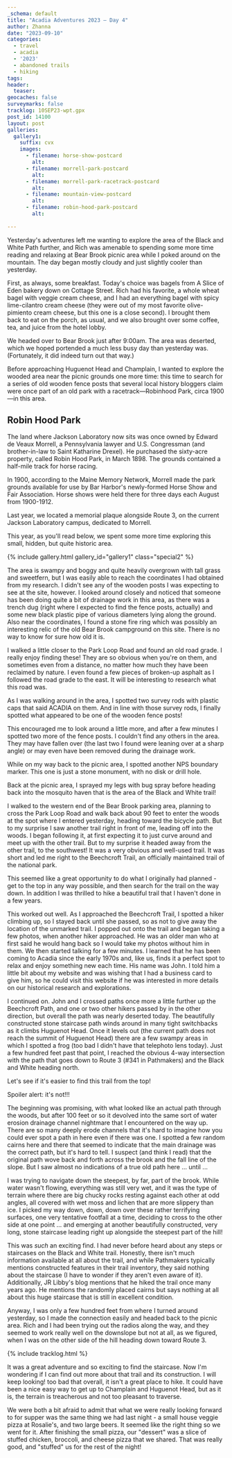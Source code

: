 ```yaml
---
_schema: default
title: "Acadia Adventures 2023 – Day 4"
author: Zhanna
date: "2023-09-10"
categories: 
  - travel
  - acadia
  - '2023'
  - abandoned trails
  - hiking
tags:
header:
  teaser:
geocaches: false
surveymarks: false
tracklog: 10SEP23-wpt.gpx
post_id: 14100
layout: post
galleries:
  gallery1:
    suffix: cvx
    images:
      - filename: horse-show-postcard
        alt:
      - filename: morrell-park-postcard
        alt:  
      - filename: morrell-park-racetrack-postcard
        alt:
      - filename: mountain-view-postcard
        alt:    
      - filename: robin-hood-park-postcard
        alt:  
    
---
```


<!-- ## Black and White path - Maybe something about steps/constructed features on trails? -->

Yesterday's adventures left me wanting to explore the area of the Black and White Path further, and Rich was amenable to spending some more time reading and relaxing at Bear Brook picnic area while I poked around on the mountain. The day began mostly cloudy and just slightly cooler than yesterday.

First, as always, some breakfast. Today's choice was bagels from A Slice of Eden bakery down on Cottage Street. Rich had his favorite, a whole wheat bagel with veggie cream cheese, and I had an everything bagel with spicy lime-cilantro cream cheese (they were out of my most favorite olive-pimiento cream cheese, but this one is a close second). I brought them back to eat on the porch, as usual, and we also brought over some coffee, tea, and juice from the hotel lobby.

We headed over to Bear Brook just after 9:00am. The area was deserted, which we hoped portended a much less busy day than yesterday was. (Fortunately, it did indeed turn out that way.)

Before approaching Huguenot Head and Champlain, I wanted to explore the wooded area near the picnic grounds one more time: this time to search for a series of old wooden fence posts that several local history bloggers claim were once part of an old park with a racetrack—Robinhood Park, circa 1900—in this area. 

<div class="history-aside">

  <h2>Robin Hood Park</h2>

  <p>The land where Jackson Laboratory now sits was once owned by Edward de Veaux Morrell, a Pennsylvania lawyer and U.S. Congressman (and brother-in-law to Saint Katharine Drexel). He purchased the sixty-acre property, called Robin Hood Park, in March 1898. The grounds contained a half-mile track for horse racing.</p>

  <p>In 1900, according to the Maine Memory Network, Morrell made the park grounds available for use by Bar Harbor's newly-formed Horse Show and Fair Association. Horse shows were held there for three days each August from 1900-1912.</p> 

  <p>Last year, we located a memorial plaque alongside Route 3, on the current Jackson Laboratory campus, dedicated to Morrell.</p>

  <p>This year, as you'll read below, we spent some more time exploring this small, hidden, but quite historic area.</p>

  {% include gallery.html gallery_id="gallery1" class="special2" %}

</div>

The area is swampy and boggy and quite heavily overgrown with tall grass and sweetfern, but I was easily able to reach the coordinates I had obtained from my research. I didn't see any of the wooden posts I was expecting to see at the site, however. I looked around closely and noticed that someone has been doing quite a bit of drainage work in this area, as there was a trench dug (right where I expected to find the fence posts, actually) and some new black plastic pipe of various diameters lying along the ground. Also near the coordinates, I found a stone fire ring which was possibly an interesting relic of the old Bear Brook campground on this site. There is no way to know for sure how old it is. 

I walked a little closer to the Park Loop Road and found an old road grade. I really enjoy finding these! They are so obvious when you're on them, and sometimes even from a distance, no matter how much they have been reclaimed by nature. I even found a few pieces of broken-up asphalt as I followed the road grade to the east. It will be interesting to research what this road was.

As I was walking around in the area, I spotted two survey rods with plastic caps that said ACADIA on them. And in line with those survey rods, I finally spotted what appeared to be one of the wooden fence posts! 

This encouraged me to look around a little more, and after a few minutes I spotted two more of the fence posts. I couldn't find any others in the area. They may have fallen over (the last two I found were leaning over at a sharp angle) or may even have been removed during the drainage work.

While on my way back to the picnic area, I spotted another NPS boundary marker. This one is just a stone monument, with no disk or drill hole.

Back at the picnic area, I sprayed my legs with bug spray before heading back into the mosquito haven that is the area of the Black and White trail!

I walked to the western end of the Bear Brook parking area, planning to cross the Park Loop Road and walk back about 90 feet to enter the woods at the spot where I entered yesterday, heading toward the bicycle path. But to my surprise I saw another trail right in front of me, leading off into the woods. I began following it, at first expecting it to just curve around and meet up with the other trail. But to my surprise it headed away from the other trail, to the southwest! It was a very obvious and well-used trail. It was short and led me right to the Beechcroft Trail, an officially maintained trail of the national park.

This seemed like a great opportunity to do what I originally had planned - get to the top in any way possible, and then search for the trail on the way down. In addition I was thrilled to hike a beautiful trail that I haven't done in a few years.

This worked out well. As I approached the Beechcroft Trail, I spotted a hiker climbing up, so I stayed back until she passed, so as not to give away the location of the unmarked trail. I popped out onto the trail and began taking a few photos, when another hiker approached. He was an older man who at first said he would hang back so I would take my photos without him in them. We then started talking for a few minutes. I learned that he has been coming to Acadia since the early 1970s and, like us, finds it a perfect spot to relax and enjoy something new each time. His name was John. I told him a little bit about my website and was wishing that I had a business card to give him, so he could visit this website if he was interested in more details on our historical research and explorations.

I continued on. John and I crossed paths once more a little further up the Beechcroft Path, and one or two other hikers passed by in the other direction, but overall the path was nearly deserted today. The beautifully constructed stone staircase path winds around in many tight switchbacks as it climbs Huguenot Head. Once it levels out (the current path does not reach the summit of Huguenot Head) there are a few swampy areas in which I spotted a frog (too bad I didn't have that telephoto lens today). Just a few hundred feet past that point, I reached the obvious 4-way intersection with the path that goes down to Route 3 (#341 in Pathmakers) and the Black and White heading north.

Let's see if it's easier to find this trail from the top!

Spoiler alert: it's not!!!

The beginning was promising, with what looked like an actual path through the woods, but after 100 feet or so it devolved into the same sort of water erosion drainage channel nightmare that I encountered on the way up. There are so many deeply erode channels that it's hard to imagine how you could ever spot a path in here even if there was one. I spotted a few random cairns here and there that seemed to indicate that the main drainage was the correct path, but it's hard to tell. I suspect (and think I read) that the original path wove back and forth across the brook and the fall line of the slope. But I saw almost no indications of a true old path here ... until ...

I was trying to navigate down the steepest, by far, part of the brook. While water wasn't flowing, everything was still very wet, and it was the type of terrain where there are big chucky rocks resting against each other at odd angles, all covered with wet moss and lichen that are more slippery than ice. I picked my way down, down, down over these rather terrifying surfaces, one very tentative footfall at a time, deciding to cross to the other side at one point ... and emerging at another beautifully constructed, very long, stone staircase leading right up alongside the steepest part of the hill!

This was _such_ an exciting find. I had never before heard about any steps or staircases on the Black and White trail. Honestly, there isn't much information available at all about the trail, and while Pathmakers typically mentions constructed features in their trail inventory, they said nothing about the staircase (I have to wonder if they aren't even aware of it). Additionally, JR Libby's blog mentions that he hiked the trail once many years ago. He mentions the randomly placed cairns but says nothing at all about this huge staircase that is still in excellent condition.

Anyway, I was only a few hundred feet from where I turned around yesterday, so I made the connection easily and headed back to the picnic area. Rich and I had been trying out the radios along the way, and they seemed to work really well on the downslope but not at all, as we figured, when I was on the other side of the hill heading down toward Route 3.

{% include tracklog.html %}

It was a great adventure and so exciting to find the staircase. Now I'm wondering if I can find out more about that trail and its construction. I will keep looking! too bad that overall, it isn't a great place to hike. It could have been a nice easy way to get up to Champlain and Huguenot Head, but as it is, the terrain is treacherous and not too pleasant to traverse.

We were both a bit afraid to admit that what we were really looking forward to for supper was the same thing we had last night - a small house veggie pizza at Rosalie's, and two large beers. It seemed like the right thing so we went for it. After finishing the small pizza, our "dessert" was a slice of stuffed chicken, broccoli, and cheese pizza that we shared. That was really good, and "stuffed" us for the rest of the night!



